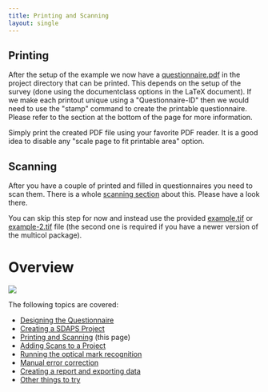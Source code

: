 ```yaml
---
title: Printing and Scanning
layout: single
---
```


## Printing

After the setup of the example we now have a
[questionnaire.pdf](/files/questionnaire.pdf) in the project directory
that can be printed. This depends on the setup of the survey (done using the
documentclass options in the LaTeX document). If we make each printout unique
using a "Questionnaire-ID" then we would need to use the "stamp" command to
create the printable questionnaire. Please refer to the section at the bottom
of the page for more information.

Simply print the created PDF file using your favorite PDF reader. It is a good
idea to disable any "scale page to fit printable area" option.

## Scanning

After you have a couple of printed and filled in questionnaires you need to
scan them. There is a whole [scanning section](/documentation/scanning)
about this. Please have a look there.

You can skip this step for now and instead use the provided
[example.tif](/files/example.tif) or
[example-2.tif](/files/example-2.tif) file (the second one is required
if you have a newer version of the multicol package).


# Overview

![](/images/sdaps-steps-0003.png)

The following topics are covered:

 * [Designing the Questionnaire](../design)
 * [Creating a SDAPS Project](../setup)
 * [Printing and Scanning](../print-scan) (this page)
 * [Adding Scans to a Project](../add)
 * [Running the optical mark recognition](../recognize)
 * [Manual error correction](../correction)
 * [Creating a report and exporting data](../export)
 * [Other things to try](../more)

